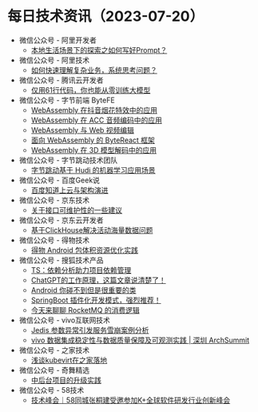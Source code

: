 # 每日技术资讯（2023-07-20）

- 微信公众号 - 阿里开发者
  - [本地生活场景下的探索之如何写好Prompt？](https://mp.weixin.qq.com/s?__biz=MzIzOTU0NTQ0MA==&mid=2247533963&idx=1&sn=c6c57470aced76e654110ac40a6ed0f4)
- 微信公众号 - 阿里技术
  - [如何快速理解复杂业务，系统思考问题？](https://mp.weixin.qq.com/s?__biz=Mzg4NTczNzg2OA==&mid=2247492952&idx=1&sn=7918626641844278562942d5f18c6b9b)
- 微信公众号 - 腾讯云开发者
  - [仅用61行代码，你也能从零训练大模型](https://mp.weixin.qq.com/s?__biz=MzI2NDU4OTExOQ==&mid=2247649598&idx=1&sn=19dea849d5ea30d8dc32cdaadce440e3)
- 微信公众号 - 字节前端 ByteFE
  - [WebAssembly 在抖音烟花特效中的应用](https://mp.weixin.qq.com/s?__biz=Mzg2ODQ1OTExOA==&mid=2247504065&idx=1&sn=6ee8708ae4d2868f8e41c31574e451e1)
  - [WebAssembly 在 ACC 音频编码中的应用](https://mp.weixin.qq.com/s?__biz=Mzg2ODQ1OTExOA==&mid=2247504065&idx=2&sn=81deda6a554ffe839d46d1e4f415faf2)
  - [WebAssembly 与 Web 视频编辑](https://mp.weixin.qq.com/s?__biz=Mzg2ODQ1OTExOA==&mid=2247504065&idx=3&sn=4b4ceeeaf85b24e87646cb07788be9f5)
  - [面向 WebAssembly 的 ByteReact 框架](https://mp.weixin.qq.com/s?__biz=Mzg2ODQ1OTExOA==&mid=2247504065&idx=4&sn=23dd0b8f0646abe94abebbe23bd41f3e)
  - [WebAssembly 在 3D 模型解码中的应用](https://mp.weixin.qq.com/s?__biz=Mzg2ODQ1OTExOA==&mid=2247504065&idx=5&sn=18d563bb5736501f74c641cc196034e4)
- 微信公众号 - 字节跳动技术团队
  - [字节跳动基于 Hudi 的机器学习应用场景](https://mp.weixin.qq.com/s?__biz=MzI1MzYzMjE0MQ==&mid=2247503395&idx=1&sn=3000cdbe93bc45bee8d645db67b70fc9)
- 微信公众号 - 百度Geek说
  - [百度知道上云与架构演进](https://mp.weixin.qq.com/s?__biz=Mzg5MjU0NTI5OQ==&mid=2247567732&idx=1&sn=2f7d4a287b024e15a61af6684f0a2896)
- 微信公众号 - 京东技术
  - [关于接口可维护性的一些建议](https://mp.weixin.qq.com/s?__biz=MzU1MzE2NzIzMg==&mid=2247492303&idx=1&sn=567c0cde0e37854b2206c52f8448bbf2)
- 微信公众号 - 京东云开发者
  - [基于ClickHouse解决活动海量数据问题](https://mp.weixin.qq.com/s?__biz=MzU1OTgxMTg2Nw==&mid=2247506952&idx=1&sn=6d73d7a1abfba17c88e4ca6ce3bece80)
- 微信公众号 - 得物技术
  - [得物 Android 包体积资源优化实践](https://mp.weixin.qq.com/s?__biz=MzkxNTE3ODU0NA==&mid=2247494207&idx=1&sn=7fc779401c60ba8b5b8a68c2d2ca0d99)
- 微信公众号 - 搜狐技术产品
  - [TS：依赖分析助力项目依赖管理](https://mp.weixin.qq.com/s?__biz=MzU3NTY3MTQzMg==&mid=2247558194&idx=1&sn=1920a656f2c0f7f07fe54207b1d69a98)
  - [ChatGPT的工作原理，这篇文章说清楚了！](https://mp.weixin.qq.com/s?__biz=MzU3NTY3MTQzMg==&mid=2247558194&idx=2&sn=e6d3bab2f9b57e44c21e6b840f53f554)
  - [Android 你碰不到但是很重要的类](https://mp.weixin.qq.com/s?__biz=MzU3NTY3MTQzMg==&mid=2247558194&idx=3&sn=dd078e162bca5f6a8b2c9c1412d0d233)
  - [SpringBoot 插件化开发模式，强烈推荐！](https://mp.weixin.qq.com/s?__biz=MzU3NTY3MTQzMg==&mid=2247558194&idx=4&sn=75d4a7765bb41ae927f0c55b443b54fc)
  - [今天来聊聊 RocketMQ 的消费逻辑](https://mp.weixin.qq.com/s?__biz=MzU3NTY3MTQzMg==&mid=2247558194&idx=5&sn=485b7ca68704959b1d9b98171c063369)
- 微信公众号 - vivo互联网技术
  - [Jedis 参数异常引发服务雪崩案例分析](https://mp.weixin.qq.com/s?__biz=MzI4NjY4MTU5Nw==&mid=2247496992&idx=1&sn=916fe470f04987e51c481d33849888f5)
  - [vivo 数据集成稳定性与数据质量保障及可观测实践 | 深圳 ArchSummit](https://mp.weixin.qq.com/s?__biz=MzI4NjY4MTU5Nw==&mid=2247496992&idx=2&sn=11e17b11098ba3597d8861af8dc67f07)
- 微信公众号 - 之家技术
  - [浅谈kubevirt在之家落地](https://mp.weixin.qq.com/s?__biz=MzUyMzg4ODk2NQ==&mid=2247494345&idx=1&sn=c6c75236123f03d3fd0a95963f2c6abb)
- 微信公众号 - 奇舞精选
  - [中后台项目的升级实践](https://mp.weixin.qq.com/s?__biz=Mzg4MTYwMzY1Mw==&mid=2247507641&idx=1&sn=1b43afcd76d7596517995963bd66ff57)
- 微信公众号 - 58技术
  - [技术峰会｜58同城张桐建受邀参加K+全球软件研发行业创新峰会](https://mp.weixin.qq.com/s?__biz=MzI1NDc5MzIxMw==&mid=2247496981&idx=1&sn=3fff5811a8bf1f0f8b0d8de16e41535e)
